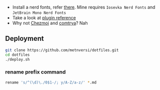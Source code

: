 - Install a nerd fonts, refer [there](https://www.nerdfonts.com/font-downloads). Mine requires `Iosevka Nerd Fonts` and `JetBrain Mono Nerd Fonts`
- Take a look at [plugin reference](./pref/README.md)
- Why not [Chezmoi](https://github.com/twpayne/chezmoi) and [comtrya](https://github.com/comtrya/comtrya)? Nah

## Deployment

```Bash
git clone https://github.com/metnversi/dotfiles.git
cd dotfiles
./deploy.sh
```

### rename prefix command

```bash
rename 's/^(\d)\./0$1-/; y/A-Z/a-z/' *.md
```
